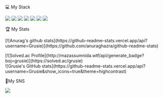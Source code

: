 <div>
<p>💻 My Stack</p>
<p><img src="https://img.shields.io/badge/Android-3DDC84?style=flat-square&amp;logo=Android&amp;logoColor=white" /> <img src="https://img.shields.io/badge/Kotlin-7F52FF?style=flat-square&amp;logo=kotlin&amp;logoColor=white" /> <img src="https://img.shields.io/badge/AndroidStudio-3DDC84?style=flat-square&amp;logo=AndroidStudio&amp;logoColor=white" /> <img src="https://img.shields.io/badge/Java-ff0000?style=flat-square&amp;logo=java&amp;logoColor=white" /> <img src="https://img.shields.io/badge/Github-181717?style=flat-square&amp;logo=Github&amp;logoColor=white" /> <img src="https://img.shields.io/badge/Firebase-FFCA28?style=flat-square&amp;logo=firebase&amp;logoColor=white" /> <img src="https://img.shields.io/badge/Notion-black?style=flat-square&amp;logo=Notion&amp;logoColor=white" /></p>
</div>
<div>
<p>🏆 My Stats</p>
<p>[![Anurag's github stats](https://github-readme-stats.vercel.app/api?username=Grusie)](https://github.com/anuraghazra/github-readme-stats)</p>
</div>
<div>[![Solved.ac Profile](http://mazassumnida.wtf/api/generate_badge?boj=grusie)](https://solved.ac/grusie)</div>
![Grusie's GitHub stats](https://github-readme-stats.vercel.app/api?username=Grusie&show_icons=true&theme=highcontrast)
<div>
<p>🎵My SNS</p> <a href="https://acoustic-station-8c0.notion.site/09a3dd4d0ac449159cc17c1f5d52428b"><img src="https://img.shields.io/badge/Notion-black?style=flat-square&amp;logo=Notion&amp;logoColor=white" /></p></a></p>
</div>
